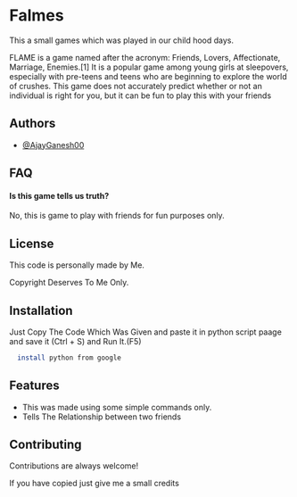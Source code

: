 
# Falmes 

This a small games which was played in our child hood days.

FLAME is a game named after the acronym: Friends, Lovers, Affectionate, Marriage, Enemies.[1] It is a popular game among young girls at sleepovers, especially with pre-teens and teens who are beginning to explore the world of crushes. This game does not accurately predict whether or not an individual is right for you, but it can be fun to play this with your friends


## Authors

- [@AjayGanesh00](https://www.github.com/AjayGanesh00)


## FAQ

#### Is this game tells us truth?

No, this is game to play with friends for fun purposes only.


## License

This code is personally made by Me.

Copyright Deserves To Me Only.


## Installation

Just Copy The Code Which Was Given and paste it in python script paage and save it (Ctrl + S) and Run It.(F5)

```bash
  install python from google
```
    
## Features

- This was made using some simple commands only.
- Tells The Relationship between two friends


## Contributing

Contributions are always welcome!

If you have copied just give me a small credits

